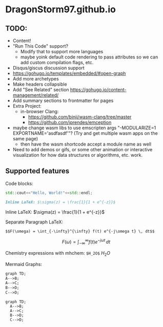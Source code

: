 # DragonStorm97.github.io

## TODO:

- Content!
- "Run This Code" support?
  - Modify that to support more languages
  - maybe yoink default code rendering to pass attributes so we can add custom compilation flags, etc.
- Disqus/giscus discussion support
- https://gohugo.io/templates/embedded/#open-graph
- Add more archetypes
- Make headers collapsible
- Add "See Related" section https://gohugo.io/content-management/related/
- Add summary sections to frontmatter for pages
- Extra Project:
  - in-browser Clang:
    - https://github.com/binji/wasm-clang/tree/master
    - https://github.com/jprendes/emception
- maybe change wasm libs to use emscripten args "-MODULARIZE=1 EXPORTNAME='asdfasdf'"? (Try and get multiple wasm apps on the same page)
  - then have the wasm shortcode accept a module name as well
- Need to add demos or gifs, or some other animation or interactive visualization for how data structures or algorithms, etc. work.

## Supported features

Code blocks:

```cpp
std::cout<<"Hello, World!"<<std::endl;
```

```md
Inline LaTeX: $\sigma(z) = \frac{1}{1 + e^{-z}}$
```

Inline LaTeX: $\sigma(z) = \frac{1}{1 + e^{-z}}$

Separate Paragraph LaTeX:

```md
$$F(\omega) = \int_{-\infty}^{\infty} f(t) e^{-j\omega t} \, dt$$
```

$$F(\omega) = \int_{-\infty}^{\infty} f(t) e^{-j\omega t} \, dt$$

Chemistry expressions with mhchem: `$H_2O$` $H_2O$

Mermaid Graphs:

```md
graph TD;
A-->B;
A-->C;
B-->D;
C-->D;
```

```mermaid
graph TD;
  A-->B;
  A-->C;
  B-->D;
  C-->D;
```
